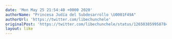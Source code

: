 ```yaml
---
date: 'Mon May 25 21:54:40 +0000 2020'
authorName: "Princesa Judía del Subdesarrollo \U0001F49A"
authorUrl: 'https://twitter.com/libechunchele'
originalPost: 'https://twitter.com/libechunchele/status/1265038599587848193'
layout: like
---
```


